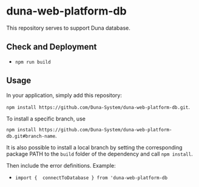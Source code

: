 # duna-web-platform-db

This repository serves to support Duna database.

## Check and Deployment

-   `npm run build`

## Usage

In your application, simply add this repository:

`npm install https://github.com/Duna-System/duna-web-platform-db.git`.

To install a specific branch, use

`npm install https://github.com/Duna-System/duna-web-platform-db.git#branch-name`.

It is also possible to install a local branch by setting the corresponding package PATH to the
`build` folder of the dependency and call `npm install`.

Then include the error definitions. Example:

-   `import {  connectToDatabase } from 'duna-web-platform-db`
